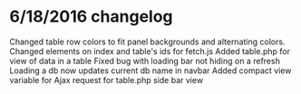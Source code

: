 # 6/18/2016 changelog
Changed table row colors to fit panel backgrounds and alternating colors.
Changed elements on index and table's ids for fetch.js
Added table.php for view of data in a table
Fixed bug with loading bar not hiding on a refresh
Loading a db now updates current db name in navbar
Added compact view variable for Ajax request for table.php side bar view
